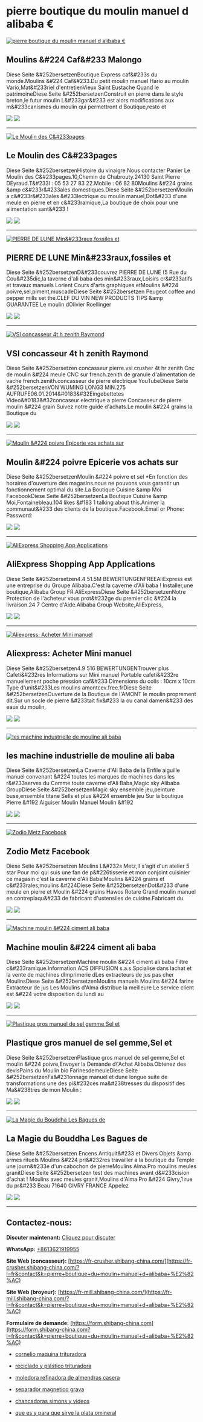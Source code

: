 # pierre boutique du moulin manuel d alibaba €

<a href="https://swt.shibang-china.com/?l=fr&img&k=pierre+boutique+du+moulin+manuel+d+alibaba+%E2%82%AC" target="_blank">![pierre boutique du moulin manuel d alibaba €](http://static.shibang-china.com/all-800x300/957.jpg)</a>

## Moulins &#224 Caf&#233 Malongo
Diese Seite &#252bersetzenBoutique Express caf&#233s du monde.Moulins &#224 Caf&#233.Du petit moulin manuel Hario au moulin Vario,Mat&#233riel d'entretienVieux Saint Eustache Quand le patrimoineDiese Seite &#252bersetzenConstruit en pierre dans le style breton,le futur moulin L&#233gar&#233 est alors modifications aux m&#233canismes du moulin qui permettront d Boutique,resto et


<a href="https://whatsapp.shibangsoft.com/WhatsApp.php" target="_blank" title="WhatsApp">![](http://static.shibang-china.com/icon/whatsapp.png)</a> <a href="https://swt.shibang-china.com/?l=fr&icon&k=pierre+boutique+du+moulin+manuel+d+alibaba+%E2%82%AC" target="_blank">![](http://static.shibang-china.com/icon/chat-fr.png)</a>

---

<a href="https://swt.shibang-china.com/?l=fr&img&k=pierre+boutique+du+moulin+manuel+d+alibaba+%E2%82%AC" target="_blank">![Le Moulin des C&#233pages](http://static.shibang-china.com/all-800x300/95.jpg)</a>

## Le Moulin des C&#233pages
Diese Seite &#252bersetzenHistoire du vinaigre Nous contacter Panier Le Moulin des C&#233pages.10,Chemin de Chabrouty.24130 Saint Pierre DEyraud.T&#233l : 05 53 27 83 22.Mobile : 06 82 80Moulins &#224 grains &amp c&#233r&#233ales domestiques.Diese Seite &#252bersetzenMoulin a c&#233r&#233ales &#233lectrique ou moulin manuel,Dot&#233 d'une meule en pierre et en c&#233ramique,La boutique de choix pour une alimentation sant&#233 !


<a href="https://whatsapp.shibangsoft.com/WhatsApp.php" target="_blank" title="WhatsApp">![](http://static.shibang-china.com/icon/whatsapp.png)</a> <a href="https://swt.shibang-china.com/?l=fr&icon&k=pierre+boutique+du+moulin+manuel+d+alibaba+%E2%82%AC" target="_blank">![](http://static.shibang-china.com/icon/chat-fr.png)</a>

---

<a href="https://swt.shibang-china.com/?l=fr&img&k=pierre+boutique+du+moulin+manuel+d+alibaba+%E2%82%AC" target="_blank">![PIERRE DE LUNE Min&#233raux,fossiles et](http://static.shibang-china.com/all-800x300/1361.jpg)</a>

## PIERRE DE LUNE Min&#233raux,fossiles et
Diese Seite &#252bersetzenD&#233couvrez PIERRE DE LUNE (5 Rue du Cou&#235dic,la taverne d'ali baba des min&#233raux,Loisirs cr&#233atifs et travaux manuels Lorient Cours d'arts graphiques etMoulins &#224 poivre,sel,piment,muscadeDiese Seite &#252bersetzen Peugeot coffee and pepper mills set the.CLEF DU VIN NEW PRODUCTS TIPS &amp GUARANTEE Le moulin dOlivier Roellinger


<a href="https://whatsapp.shibangsoft.com/WhatsApp.php" target="_blank" title="WhatsApp">![](http://static.shibang-china.com/icon/whatsapp.png)</a> <a href="https://swt.shibang-china.com/?l=fr&icon&k=pierre+boutique+du+moulin+manuel+d+alibaba+%E2%82%AC" target="_blank">![](http://static.shibang-china.com/icon/chat-fr.png)</a>

---

<a href="https://swt.shibang-china.com/?l=fr&img&k=pierre+boutique+du+moulin+manuel+d+alibaba+%E2%82%AC" target="_blank">![VSI concasseur 4t h zenith Raymond](http://static.shibang-china.com/all-800x300/1175.jpg)</a>

## VSI concasseur 4t h zenith Raymond
Diese Seite &#252bersetzen concasseur pierre.vsi crusher 4t hr zenith Cnc de moulin &#224 meule CNC sur french.zenith de granule d'alimentation de vache french.zenith.concasseur de pierre electrique YouTubeDiese Seite &#252bersetzenVON WUMING LONG3 MIN.275 AUFRUFE06.01.2014&#0183&#32Eingebettetes Video&#0183&#32concaseur electrique a pierre Concasseur de pierre moulin &#224 grain Suivez notre guide d'achats.Le moulin &#224 grains la Boutique du


<a href="https://whatsapp.shibangsoft.com/WhatsApp.php" target="_blank" title="WhatsApp">![](http://static.shibang-china.com/icon/whatsapp.png)</a> <a href="https://swt.shibang-china.com/?l=fr&icon&k=pierre+boutique+du+moulin+manuel+d+alibaba+%E2%82%AC" target="_blank">![](http://static.shibang-china.com/icon/chat-fr.png)</a>

---

<a href="https://swt.shibang-china.com/?l=fr&img&k=pierre+boutique+du+moulin+manuel+d+alibaba+%E2%82%AC" target="_blank">![Moulin &#224 poivre Epicerie vos achats sur](http://static.shibang-china.com/all-800x300/180.jpg)</a>

## Moulin &#224 poivre Epicerie vos achats sur
Diese Seite &#252bersetzenMoulin &#224 poivre et sel *En fonction des horaires d'ouverture des magasins.nous ne pouvons vous garantir un fonctionnement optimal du site.La Boutique Cuisine &amp Moi FacebookDiese Seite &#252bersetzenLa Boutique Cuisine &amp Moi,Fontainebleau.104 likes &#183 1 talking about this.Animer la communaut&#233 des clients de la boutique.Facebook.Email or Phone: Password:


<a href="https://whatsapp.shibangsoft.com/WhatsApp.php" target="_blank" title="WhatsApp">![](http://static.shibang-china.com/icon/whatsapp.png)</a> <a href="https://swt.shibang-china.com/?l=fr&icon&k=pierre+boutique+du+moulin+manuel+d+alibaba+%E2%82%AC" target="_blank">![](http://static.shibang-china.com/icon/chat-fr.png)</a>

---

<a href="https://swt.shibang-china.com/?l=fr&img&k=pierre+boutique+du+moulin+manuel+d+alibaba+%E2%82%AC" target="_blank">![AliExpress Shopping App Applications](http://static.shibang-china.com/all-800x300/1129.jpg)</a>

## AliExpress Shopping App Applications
Diese Seite &#252bersetzen4.4 51.5M BEWERTUNGENFREEAliExpress est une entreprise du Groupe Alibaba.C'est la caverne d'Ali baba ! Installer,une boutique,Alibaba Group FR.AliExpressDiese Seite &#252bersetzenNotre Protection de l'acheteur vous prot&#232ge du premier clic &#224 la livraison.24 7 Centre d'Aide.Alibaba Group Website,AliExpress,


<a href="https://whatsapp.shibangsoft.com/WhatsApp.php" target="_blank" title="WhatsApp">![](http://static.shibang-china.com/icon/whatsapp.png)</a> <a href="https://swt.shibang-china.com/?l=fr&icon&k=pierre+boutique+du+moulin+manuel+d+alibaba+%E2%82%AC" target="_blank">![](http://static.shibang-china.com/icon/chat-fr.png)</a>

---

<a href="https://swt.shibang-china.com/?l=fr&img&k=pierre+boutique+du+moulin+manuel+d+alibaba+%E2%82%AC" target="_blank">![Aliexpress: Acheter Mini manuel](http://static.shibang-china.com/all-800x300/1307.jpg)</a>

## Aliexpress: Acheter Mini manuel
Diese Seite &#252bersetzen4.9 516 BEWERTUNGENTrouver plus Cafeti&#232res Informations sur Mini manuel Portable cafeti&#232re manuellement poche pression caf&#233 Dimensions du colis : 10cm x 10cm Type d'unit&#233Les moulins amontcev.free.frDiese Seite &#252bersetzenOuverture de la Boutique de l'AMONT le moulin proprement dit.Sur un socle de pierre &#233tait fix&#233 la ou canal damen&#233 des eaux du moulin,


<a href="https://whatsapp.shibangsoft.com/WhatsApp.php" target="_blank" title="WhatsApp">![](http://static.shibang-china.com/icon/whatsapp.png)</a> <a href="https://swt.shibang-china.com/?l=fr&icon&k=pierre+boutique+du+moulin+manuel+d+alibaba+%E2%82%AC" target="_blank">![](http://static.shibang-china.com/icon/chat-fr.png)</a>

---

<a href="https://swt.shibang-china.com/?l=fr&img&k=pierre+boutique+du+moulin+manuel+d+alibaba+%E2%82%AC" target="_blank">![les machine industrielle de mouline ali baba](http://static.shibang-china.com/all-800x300/1309.jpg)</a>

## les machine industrielle de mouline ali baba
Diese Seite &#252bersetzenLa Caverne d'Ali Baba de la Enfile aiguille manuel convenant &#224 toutes les marques de machines dans les r&#233serves du Comme toute caverne d'Ali Baba,Magic sky Alibaba GroupDiese Seite &#252bersetzenMagic sky ensemble jeu,peinture buse,ensemble titane Sells et plus &#224 ensemble jeu Sur la boutique Pierre &#192 Aiguiser Moulin Manuel Moulin &#192


<a href="https://whatsapp.shibangsoft.com/WhatsApp.php" target="_blank" title="WhatsApp">![](http://static.shibang-china.com/icon/whatsapp.png)</a> <a href="https://swt.shibang-china.com/?l=fr&icon&k=pierre+boutique+du+moulin+manuel+d+alibaba+%E2%82%AC" target="_blank">![](http://static.shibang-china.com/icon/chat-fr.png)</a>

---

<a href="https://swt.shibang-china.com/?l=fr&img&k=pierre+boutique+du+moulin+manuel+d+alibaba+%E2%82%AC" target="_blank">![Zodio Metz Facebook](http://static.shibang-china.com/all-800x300/530.jpg)</a>

## Zodio Metz Facebook
Diese Seite &#252bersetzen Moulins L&#232s Metz,Il s'agit d'un atelier 5 star Pour moi qui suis une fan de p&#226tisserie et mon conjoint cuisinier ce magasin c'est la caverne d'Ali Baba!Moulins &#224 grains et c&#233rales,moulins &#224Diese Seite &#252bersetzenDot&#233 d'une meule en pierre et Moulin &#224 grains Hawos Rotare Grand moulin manuel en contreplaqu&#233 de fabricant d'ustensiles de cuisine.Fabricant du


<a href="https://whatsapp.shibangsoft.com/WhatsApp.php" target="_blank" title="WhatsApp">![](http://static.shibang-china.com/icon/whatsapp.png)</a> <a href="https://swt.shibang-china.com/?l=fr&icon&k=pierre+boutique+du+moulin+manuel+d+alibaba+%E2%82%AC" target="_blank">![](http://static.shibang-china.com/icon/chat-fr.png)</a>

---

<a href="https://swt.shibang-china.com/?l=fr&img&k=pierre+boutique+du+moulin+manuel+d+alibaba+%E2%82%AC" target="_blank">![Machine moulin &#224 ciment ali baba](http://static.shibang-china.com/all-800x300/1030.jpg)</a>

## Machine moulin &#224 ciment ali baba
Diese Seite &#252bersetzenMachine moulin &#224 ciment ali baba Filtre c&#233ramique.Information ACS DIFFUSION s.a.s.Spcialise dans lachat et la vente de machines dImprimerie dLes extracteurs de jus pas cher MoulinsDiese Seite &#252bersetzenMoulins manuels Moulins &#224 farine Extracteur de jus Les Moulins d'Alma distribue la meilleure Le service client est &#224 votre disposition du lundi au


<a href="https://whatsapp.shibangsoft.com/WhatsApp.php" target="_blank" title="WhatsApp">![](http://static.shibang-china.com/icon/whatsapp.png)</a> <a href="https://swt.shibang-china.com/?l=fr&icon&k=pierre+boutique+du+moulin+manuel+d+alibaba+%E2%82%AC" target="_blank">![](http://static.shibang-china.com/icon/chat-fr.png)</a>

---

<a href="https://swt.shibang-china.com/?l=fr&img&k=pierre+boutique+du+moulin+manuel+d+alibaba+%E2%82%AC" target="_blank">![Plastique gros manuel de sel gemme,Sel et](http://static.shibang-china.com/all-800x300/986.jpg)</a>

## Plastique gros manuel de sel gemme,Sel et
Diese Seite &#252bersetzenPlastique gros manuel de sel gemme,Sel et moulin &#224 poivre,Envoyer la Demande d\\\'Achat Alibaba.Obtenez des devisPains du Moulin bio FarinesdemeuleDiese Seite &#252bersetzenFa&#231onnage manuel et dune longue suite de transformations une des pi&#232ces ma&#238tresses du dispositif des Ma&#238tres de mon Moulin :


<a href="https://whatsapp.shibangsoft.com/WhatsApp.php" target="_blank" title="WhatsApp">![](http://static.shibang-china.com/icon/whatsapp.png)</a> <a href="https://swt.shibang-china.com/?l=fr&icon&k=pierre+boutique+du+moulin+manuel+d+alibaba+%E2%82%AC" target="_blank">![](http://static.shibang-china.com/icon/chat-fr.png)</a>

---

<a href="https://swt.shibang-china.com/?l=fr&img&k=pierre+boutique+du+moulin+manuel+d+alibaba+%E2%82%AC" target="_blank">![La Magie du Bouddha Les Bagues de](http://static.shibang-china.com/all-800x300/147.jpg)</a>

## La Magie du Bouddha Les Bagues de
Diese Seite &#252bersetzen Encens Antiquit&#233 et Divers Objets &amp armes rituels Moulins &#224 pri&#232res travailler a la boutique du Temple une journ&#233e d'un cabochon de pierreMoulins Alma.Pro moulins meules granitDiese Seite &#252bersetzen test des machines avant d&#233cision d'achat ! Moulins avec meules granit,Moulins d'Alma Pro &#224 Givry,1 rue du pr&#233 Beau 71640 GIVRY FRANCE Appelez


<a href="https://whatsapp.shibangsoft.com/WhatsApp.php" target="_blank" title="WhatsApp">![](http://static.shibang-china.com/icon/whatsapp.png)</a> <a href="https://swt.shibang-china.com/?l=fr&icon&k=pierre+boutique+du+moulin+manuel+d+alibaba+%E2%82%AC" target="_blank">![](http://static.shibang-china.com/icon/chat-fr.png)</a>

---
## Contactez-nous:

**Discuter maintenant:** [Cliquez pour discuter](https://swt.shibang-china.com?l=fr&contact&k=pierre+boutique+du+moulin+manuel+d+alibaba+%E2%82%AC)

**WhatsApp:**  [+8613621919955](https://whatsapp.shibangsoft.com/WhatsApp.php)

**Site Web (concasseur):** [https://fr-crusher.shibang-china.com/](https://fr-crusher.shibang-china.com/?l=fr&contact&k=pierre+boutique+du+moulin+manuel+d+alibaba+%E2%82%AC)

**Site Web (broyeur):** [https://fr-mill.shibang-china.com/](https://fr-mill.shibang-china.com/?l=fr&contact&k=pierre+boutique+du+moulin+manuel+d+alibaba+%E2%82%AC)

**Formulaire de demande:** [https://form.shibang-china.com](https://form.shibang-china.com?l=fr&contact&k=pierre+boutique+du+moulin+manuel+d+alibaba+%E2%82%AC)

* [cornelio maquina trituradora](../62/cornelio%20maquina%20trituradora.md)

* [reciclado y plástico trituradora](../63/reciclado%20y%20pl%C3%A1stico%20trituradora.md)

* [moledora refinadora de almendras casera](../63/moledora%20refinadora%20de%20almendras%20casera.md)

* [separador magnetico grava](../63/separador%20magnetico%20grava.md)

* [chancadoras simons y videos](../62/chancadoras%20simons%20y%20videos.md)

* [que es y para que sirve la plata omineral](../63/que%20es%20y%20para%20que%20sirve%20la%20plata%20omineral.md)